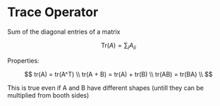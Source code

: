 # Trace Operator

Sum of the diagonal entries of a matrix

$$
\text{Tr}(A) = \sum_{i}A_{ii}
$$

Properties:

$$
tr(A) = tr(A^T) \\
tr(A + B) = tr(A) + tr(B) \\
tr(AB) = tr(BA) \\
$$

This is true even if A and B have different shapes (untill they can be multiplied from booth sides)